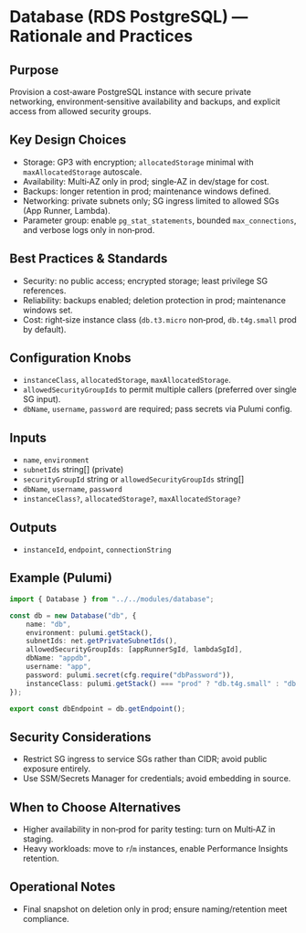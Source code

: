 # Database (RDS PostgreSQL) — Rationale and Practices

## Purpose

Provision a cost‑aware PostgreSQL instance with secure private networking, environment‑sensitive availability and backups, and explicit access from allowed security groups.

## Key Design Choices

- Storage: GP3 with encryption; `allocatedStorage` minimal with `maxAllocatedStorage` autoscale.
- Availability: Multi‑AZ only in prod; single‑AZ in dev/stage for cost.
- Backups: longer retention in prod; maintenance windows defined.
- Networking: private subnets only; SG ingress limited to allowed SGs (App Runner, Lambda).
- Parameter group: enable `pg_stat_statements`, bounded `max_connections`, and verbose logs only in non‑prod.

## Best Practices & Standards

- Security: no public access; encrypted storage; least privilege SG references.
- Reliability: backups enabled; deletion protection in prod; maintenance windows set.
- Cost: right‑size instance class (`db.t3.micro` non‑prod, `db.t4g.small` prod by default).

## Configuration Knobs

- `instanceClass`, `allocatedStorage`, `maxAllocatedStorage`.
- `allowedSecurityGroupIds` to permit multiple callers (preferred over single SG input).
- `dbName`, `username`, `password` are required; pass secrets via Pulumi config.

## Inputs

- `name`, `environment`
- `subnetIds` string[] (private)
- `securityGroupId` string or `allowedSecurityGroupIds` string[]
- `dbName`, `username`, `password`
- `instanceClass?`, `allocatedStorage?`, `maxAllocatedStorage?`

## Outputs

- `instanceId`, `endpoint`, `connectionString`

## Example (Pulumi)

```ts
import { Database } from "../../modules/database";

const db = new Database("db", {
    name: "db",
    environment: pulumi.getStack(),
    subnetIds: net.getPrivateSubnetIds(),
    allowedSecurityGroupIds: [appRunnerSgId, lambdaSgId],
    dbName: "appdb",
    username: "app",
    password: pulumi.secret(cfg.require("dbPassword")),
    instanceClass: pulumi.getStack() === "prod" ? "db.t4g.small" : "db.t3.micro",
});

export const dbEndpoint = db.getEndpoint();
```

## Security Considerations

- Restrict SG ingress to service SGs rather than CIDR; avoid public exposure entirely.
- Use SSM/Secrets Manager for credentials; avoid embedding in source.

## When to Choose Alternatives

- Higher availability in non‑prod for parity testing: turn on Multi‑AZ in staging.
- Heavy workloads: move to `r`/`m` instances, enable Performance Insights retention.

## Operational Notes

- Final snapshot on deletion only in prod; ensure naming/retention meet compliance.
